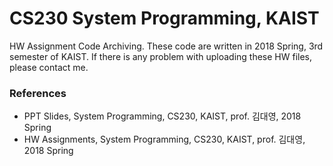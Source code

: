 # CS230 System Programming, KAIST
HW Assignment Code Archiving. These code are written in 2018 Spring, 3rd semester of KAIST.  If there is any problem with uploading these HW files, please contact me.

### References
* PPT Slides, System Programming, CS230, KAIST, prof. 김대영, 2018 Spring
* HW Assignments, System Programming, CS230, KAIST, prof. 김대영, 2018 Spring